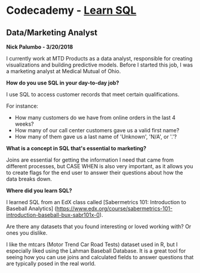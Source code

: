 # Codecademy - [Learn SQL](https://www.codecademy.com/learn/learn-sql)

## Data/Marketing Analyst

**Nick Palumbo - 3/20/2018**

I currently work at MTD Products as a data analyst, responsible for creating visualizations and building predictive models. Before I started this job, I was a marketing analyst at Medical Mutual of Ohio.

**How do you use SQL in your day-to-day job?**

I use SQL to access customer records that meet certain qualifications. 

For instance:

- How many customers do we have from online orders in the last 4 weeks?
- How many of our call center customers gave us a valid first name?
- How many of them gave us a last name of 'Unknown', 'N/A', or '.'?

**What is a concept in SQL that's essential to marketing?**

Joins are essential for getting the information I need that came from different processes, but CASE WHEN is also very important, as it allows you to create flags for the end user to answer their questions about how the data breaks down.

**Where did you learn SQL?**

I learned SQL from an EdX class called [Sabermetrics 101: Introduction to Baseball Analytics] (https://www.edx.org/course/sabermetrics-101-introduction-baseball-bux-sabr101x-0).

Are there any datasets that you found interesting or loved working with? Or ones you dislike.

I like the mtcars (Motor Trend Car Road Tests) dataset used in R, but I especially liked using the Lahman Baseball Database. It is a great tool for seeing how you can use joins and calculated fields to answer questions that are typically posed in the real world.
